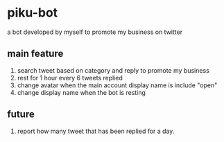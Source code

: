 # piku-bot

a bot developed by myself to promote my business on twitter

## main feature
1. search tweet based on category and reply to promote my business
2. rest for 1 hour every 6 tweets replied
3. change avatar when the main account display name is include "open"
4. change display name when the bot is resting

## future
1. report how many tweet that has been replied for a day.
